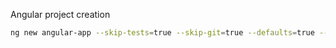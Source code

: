 Angular project creation

```bash
ng new angular-app --skip-tests=true --skip-git=true --defaults=true --directory public/angular-app
```